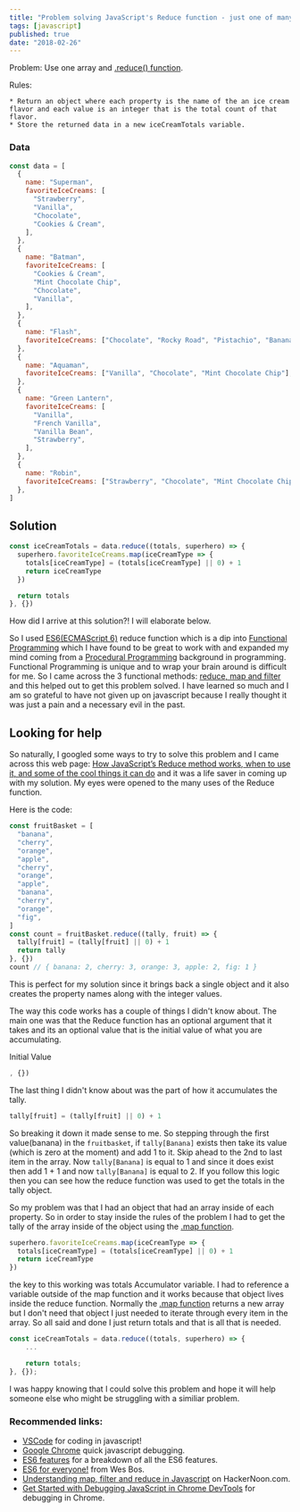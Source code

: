 ```yaml
---
title: "Problem solving JavaScript's Reduce function - just one of many use cases to utilize Reduce"
tags: [javascript]
published: true
date: "2018-02-26"
---
```


Problem: Use one array and [.reduce() function](https://developer.mozilla.org/en-US/docs/Web/JavaScript/Reference/Global_Objects/Array/Reduce).

Rules:

    * Return an object where each property is the name of the an ice cream flavor and each value is an integer that is the total count of that flavor.
    * Store the returned data in a new iceCreamTotals variable.

### Data

```javascript
const data = [
  {
    name: "Superman",
    favoriteIceCreams: [
      "Strawberry",
      "Vanilla",
      "Chocolate",
      "Cookies & Cream",
    ],
  },
  {
    name: "Batman",
    favoriteIceCreams: [
      "Cookies & Cream",
      "Mint Chocolate Chip",
      "Chocolate",
      "Vanilla",
    ],
  },
  {
    name: "Flash",
    favoriteIceCreams: ["Chocolate", "Rocky Road", "Pistachio", "Banana"],
  },
  {
    name: "Aquaman",
    favoriteIceCreams: ["Vanilla", "Chocolate", "Mint Chocolate Chip"],
  },
  {
    name: "Green Lantern",
    favoriteIceCreams: [
      "Vanilla",
      "French Vanilla",
      "Vanilla Bean",
      "Strawberry",
    ],
  },
  {
    name: "Robin",
    favoriteIceCreams: ["Strawberry", "Chocolate", "Mint Chocolate Chip"],
  },
]
```

## Solution

```javascript
const iceCreamTotals = data.reduce((totals, superhero) => {
  superhero.favoriteIceCreams.map(iceCreamType => {
    totals[iceCreamType] = (totals[iceCreamType] || 0) + 1
    return iceCreamType
  })

  return totals
}, {})
```

How did I arrive at this solution?! I will elaborate below.

So I used [ES6(ECMAScript 6)](https://developer.mozilla.org/en-US/docs/Web/JavaScript/New_in_JavaScript/ECMAScript_2015_support_in_Mozilla) reduce function which is a dip into [Functional Programming](https://en.wikipedia.org/wiki/Functional_programming) which I have found to be great to work with and expanded my mind coming from a [Procedural Programming](https://en.wikipedia.org/wiki/Procedural_programming) background in programming. Functional Programming is unique and to wrap your brain around is difficult for me. So I came across the 3 functional methods: [reduce, map and filter](https://hackernoon.com/understanding-map-filter-and-reduce-in-javascript-5df1c7eee464) and this helped out to get this problem solved. I have learned so much and I am so grateful to have not given up on javascript because I really thought it was just a pain and a necessary evil in the past.

## Looking for help

So naturally, I googled some ways to try to solve this problem and I came across this web page: [How JavaScript’s Reduce method works, when to use it, and some of the cool things it can do](https://medium.freecodecamp.org/reduce-f47a7da511a9) and it was a life saver in coming up with my solution. My eyes were opened to the many uses of the Reduce function.

Here is the code:

```javascript
const fruitBasket = [
  "banana",
  "cherry",
  "orange",
  "apple",
  "cherry",
  "orange",
  "apple",
  "banana",
  "cherry",
  "orange",
  "fig",
]
const count = fruitBasket.reduce((tally, fruit) => {
  tally[fruit] = (tally[fruit] || 0) + 1
  return tally
}, {})
count // { banana: 2, cherry: 3, orange: 3, apple: 2, fig: 1 }
```

This is perfect for my solution since it brings back a single object and it also creates the property names along with the integer values.

The way this code works has a couple of things I didn't know about. The main one was that the Reduce function has an optional argument that it takes and its an optional value that is the initial value of what you are accumulating.

Initial Value

```javascript
, {})
```

The last thing I didn't know about was the part of how it accumulates the tally.

```javascript
tally[fruit] = (tally[fruit] || 0) + 1
```

So breaking it down it made sense to me. So stepping through the first value(banana) in the `fruitbasket`,
if `tally[Banana]` exists then take its value (which is zero at the moment) and add 1 to it. Skip ahead to the 2nd to last item in the array. Now `tally[Banana]` is equal to 1 and since it does exist then add 1 + 1 and now `tally[Banana]` is equal to 2. If you follow this logic then you can see how the reduce function was used to get the totals in the tally object.

So my problem was that I had an object that had an array inside of each property. So in order to stay inside the rules of the problem I had to get the tally of the array inside of the object using the [.map function](https://developer.mozilla.org/en-US/docs/Web/JavaScript/Reference/Global_Objects/Array/map).

```javascript
superhero.favoriteIceCreams.map(iceCreamType => {
  totals[iceCreamType] = (totals[iceCreamType] || 0) + 1
  return iceCreamType
})
```

the key to this working was totals Accumulator variable. I had to reference a variable outside of the map function and it works because that object lives inside the reduce function. Normally the [.map function](https://developer.mozilla.org/en-US/docs/Web/JavaScript/Reference/Global_Objects/Array/map) returns a new array but I don't need that object I just needed to iterate through every item in the array. So all said and done I just return totals and that is all that is needed.

```javascript
const iceCreamTotals = data.reduce((totals, superhero) => {
    ...

    return totals;
}, {});

```

I was happy knowing that I could solve this problem and hope it will help someone else who might be struggling with a similiar problem.

### Recommended links:

- [VSCode](https://code.visualstudio.com/) for coding in javascript!
- [Google Chrome](https://www.google.com/chrome/) quick javascript debugging.
- [ES6 features](https://github.com/lukehoban/es6features) for a breakdown of all the ES6 features.
- [ES6 for everyone!](http://wesbos.com/es6-for-everyone/) from Wes Bos.
- [Understanding map, filter and reduce in Javascript](https://hackernoon.com/understanding-map-filter-and-reduce-in-javascript-5df1c7eee464) on HackerNoon.com.
- [Get Started with Debugging JavaScript in Chrome DevTools](https://developers.google.com/web/tools/chrome-devtools/javascript/) for debugging in Chrome.
